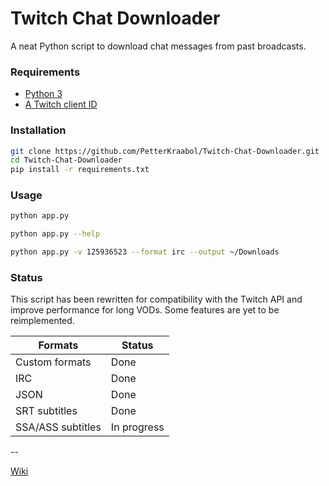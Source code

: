 # Twitch Chat Downloader

A neat Python script to download chat messages from past broadcasts.

### Requirements

* [Python 3](https://www.python.org/downloads/)
* [A Twitch client ID](https://dev.twitch.tv/dashboard/apps)

### Installation

```bash
git clone https://github.com/PetterKraabol/Twitch-Chat-Downloader.git
cd Twitch-Chat-Downloader
pip install -r requirements.txt
```

### Usage

```bash
python app.py
```

```bash
python app.py --help
```

```bash
python app.py -v 125936523 --format irc --output ~/Downloads
```

### Status

This script has been rewritten for compatibility with the Twitch API and improve performance for long VODs. Some features are yet to be reimplemented.

| Formats           | Status      |
| ----------------- | ----------- |
| Custom formats    | Done        |
| IRC               | Done        |
| JSON              | Done        |
| SRT subtitles     | Done        |
| SSA/ASS subtitles | In progress |

--

[Wiki](https://github.com/PetterKraabol/Twitch-Chat-Downloader/wiki)
